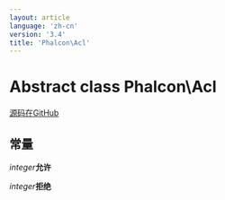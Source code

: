 ```yaml
---
layout: article
language: 'zh-cn'
version: '3.4'
title: 'Phalcon\Acl'
---
```


# Abstract class **Phalcon\Acl**

<a href="https://github.com/phalcon/cphalcon/tree/v3.4.0/phalcon/acl.zep" class="btn btn-default btn-sm">源码在GitHub</a>

## 常量

*integer***允许**

*integer***拒绝**